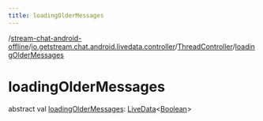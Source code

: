 ```yaml
---
title: loadingOlderMessages
---
```

/[stream-chat-android-offline](../../index.md)/[io.getstream.chat.android.livedata.controller](../index.md)/[ThreadController](index.md)/[loadingOlderMessages](loadingOlderMessages.md)  
  
  
  
# loadingOlderMessages  
abstract val [loadingOlderMessages](loadingOlderMessages.md): [LiveData](https://developer.android.com/reference/kotlin/androidx/lifecycle/LiveData.html)&lt;[Boolean](https://kotlinlang.org/api/latest/jvm/stdlib/kotlin/-boolean/index.html)&gt;
